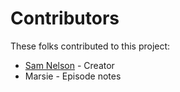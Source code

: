 # Contributors

These folks contributed to this project:

* [Sam Nelson](https://github.com/s-nel) - Creator
* Marsie - Episode notes